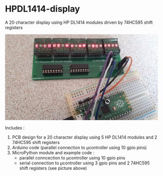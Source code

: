 # HPDL1414-display
A 20 character display using HP DL1414 modules driven by 74HC595 shift registers

![20 Character HP DL1414 Display](pcb/20_character_hp_dl1414_display.jpg)

Includes :
1. PCB design for a 20 character display using 5 HP DL1414 modules and 2 74HC595 shift registers
2. Arduino code (parallel connection to µcontroller using 10 gpio pins)
3. MicroPython module and example code : 
    * parallel conncection to µcontroller using 10 gpio pins
    * serial connection to µcontroller using 3 gpio pins and 2 74HC595 shift registers (see picture above)
